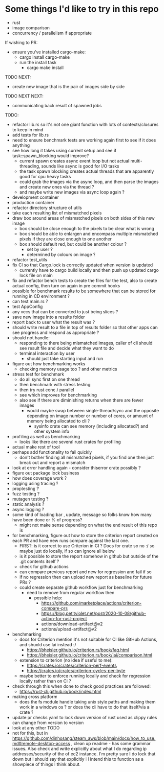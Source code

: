 # Some things I'd like to try in this repo

- rust
- image comparison
- concurrency / parallelism if appropriate

If wishing to PR:

- ensure you've installed cargo-make:
  - cargo install cargo-make
  - run the install task
    - cargo make install

TODO NEXT:

- create new image that is the pair of images side by side

TODO NEXT NEXT:

- communicating back result of spawned jobs

TODO:

- refactor lib.rs so it's not one giant function with lots of contexts/closures to keep in mind
- add tests for lib.rs
- need to ensure benchmark tests are working again first to see if it does anything
- see how long it takes using current setup and see if task::spawn_blocking would improve?
  - current spawn creates async event loop but not actual multi-threading, sounds like async is good for I/O tasks
  - the task spawn blocking creates actual threads that are apparently good for cpu heavy tasks
  - could grab the images via the async loop, and then parse the images and create new ones via the thread ?
  - and maybe write new images via async loop again ?
- development container
- production container
- refactor directory structure of utils
- take each resulting list of mismatched pixels
- draw box around areas of mismatched pixels on both sides of this new image
  - box should be close enough to the pixels to be clear what is wrong
  - box should be able to enlargen and encompass multiple mismatched pixels if they are close enough to one another
  - box should default red, but could be another colour ?
    - set by user ?
    - determined by colours on image ?
- refactor test_utils
- fix CI so that Cargo.lock is correctly updated when version is updated
  - currently have to cargo build locally and then push up updated cargo lock file on main
- fix and refactor bench tests to create the files for the test, also to create actual config, then turn on again in pre commit hooks
- possible for benchmark results to be somewhere that can be stored for running in CD environment ?
- can test main.rs ?
- test AppConfig
- any vecs that can be converted to just being slices ?
- save new image into a results folder
- report back to user what the result was ?
- should write result to a file in top of results folder so that other apps can see progress and respond as appropriate ?
- should not handle:
  - responding to there being mismatched images, caller of cli should see result file and decide what they want to do
  - terminal interaction by user
    - should just take starting input and run
- figure out how benchmarking works
  - checking memory usage too ? and other metrics
- stress test for benchmark
  - do all sync first on one thread
  - then benchmark with stress testing
  - then try rust conc / parallel
  - see which improves for benchmarking
  - also see if there are diminishing returns when there are fewer images
    - would maybe swap between single-thread/sync and the opposite depending on image number or number of cores, or amount of memory being allocated to cli ?
      - sysinfo crate can see memory (including allocated?) and other system info
- profiling as well as benchmarking
  - looks like there are several rust crates for profiling
- actual make rest of tool
- perhaps add functionality to fail quickly
  - don't bother finding all mismatched pixels, if you find one then just break out and report a mismatch
- look at error handling again - consider thiserror crate possibly ?
- figure out package lock business
- how does coverage work ?
- logging using tracing ?
- proptesting ?
- fuzz testing ?
- mutagen testing ?
- static analysis ?
- async logging ?
- some kind of loading bar , update, message so folks know how many have been done or % of progress?
  - might not make sense depending on what the end result of this repo is
- for benchmarking, figure out how to store the criterion report created on each PR and have new runs compare against the last one.
  - FIRST: is it correct to use Criterion in CI ? Docs for crate so no :/ so maybe just do locally, if so can ignore all below
  - is it possible to store the report somehow in github but outside of the .git contents itself ?
  - check for github actions
  - can compare previous report and new for regression and fail if so
  - if no regression then can upload new report as baseline for future PRs ?
  - could create separate github workflow just for benchmarking
    - need to remove from regular workflow then
      - possible help:
        - <https://github.com/marketplace/actions/criterion-compare-prs>
        - <https://blog.petitviolet.net/post/2020-10-08/github-action-for-rust-project>
        - actions/download-artifact@v2
        - actions/upload-artifact@v2
- benchmarking
  - docs for Criterion mention it's not suitable for CI like GitHub Actions, and shuold use Iai instead :/
    - <https://bheisler.github.io/criterion.rs/book/faq.html>
    - <https://bheisler.github.io/criterion.rs/book/iai/comparison.html>
  - extension to criterion (no idea if useful to me):
    - <https://crates.io/crates/criterion-perf-events>
    - <https://crates.io/crates/criterion-cycles-per-byte>
  - maybe better to enforce running locally and check for regression locally rather than on CI ?
- check through this when done to check good practices are followed:
  - <https://rust-cli.github.io/book/index.html>
- making cross platform
  - does the fs module handle taking unix style paths and making them work in a windows os ? or does the cli have to do that itself/via a crate ?
- update pr checks yaml to lock down version of rust used as clippy rules can change from version to version
- look at any other TODO
- not for this, but in <https://github.com/dinhosang/steam_aws/blob/main/docs/how_to_use.md#remote-desktop-access> , clean up readme - has some grammar issues. Also check and write explicitly about what I do regarding ip addresses/security of the of ec2 instance. I'm pretty sure I do lock that down but I should say that explicitly i I intend this to function as a showpiece of things I think about.
